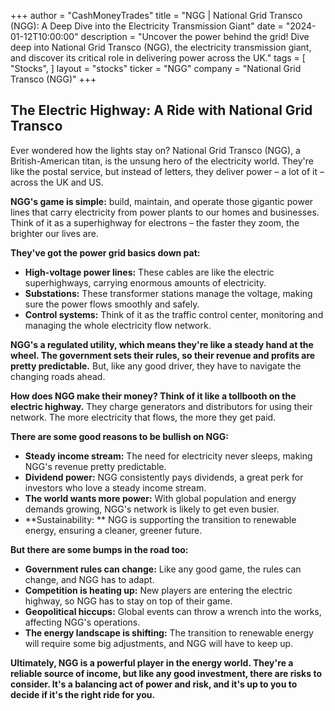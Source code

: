 +++
author = "CashMoneyTrades"
title = "NGG |  National Grid Transco (NGG): A Deep Dive into the Electricity Transmission Giant"
date = "2024-01-12T10:00:00"
description = "Uncover the power behind the grid! Dive deep into National Grid Transco (NGG), the electricity transmission giant, and discover its critical role in delivering power across the UK."
tags = [
"Stocks",
]
layout = "stocks"
ticker = "NGG"
company = "National Grid Transco (NGG)"
+++
        


## The Electric Highway: A Ride with National Grid Transco

Ever wondered how the lights stay on?  National Grid Transco (NGG), a British-American titan, is the unsung hero of the electricity world. They're like the postal service, but instead of letters, they deliver power – a lot of it – across the UK and US.  

**NGG's game is simple:** build, maintain, and operate those gigantic power lines that carry electricity from power plants to our homes and businesses.  Think of it as a superhighway for electrons – the faster they zoom, the brighter our lives are.  

**They've got the power grid basics down pat:**

* **High-voltage power lines:** These cables are like the electric superhighways, carrying enormous amounts of electricity. 
* **Substations:**  These transformer stations manage the voltage, making sure the power flows smoothly and safely.
* **Control systems:**  Think of it as the traffic control center, monitoring and managing the whole electricity flow network.  

**NGG's a regulated utility, which means they're like a steady hand at the wheel.  The government sets their rules, so their revenue and profits are pretty predictable.** But, like any good driver, they have to navigate the changing roads ahead.  

**How does NGG make their money?  Think of it like a tollbooth on the electric highway.**  They charge generators and distributors for using their network.  The more electricity that flows, the more they get paid.  

**There are some good reasons to be bullish on NGG:**

* **Steady income stream:**  The need for electricity never sleeps, making NGG's revenue pretty predictable. 
* **Dividend power:** NGG consistently pays dividends, a great perk for investors who love a steady income stream.
* **The world wants more power:** With global population and energy demands growing, NGG's network is likely to get even busier. 
* **Sustainability: ** NGG is supporting the transition to renewable energy, ensuring a cleaner, greener future.

**But there are some bumps in the road too:**

* **Government rules can change:**  Like any good game, the rules can change, and NGG has to adapt. 
* **Competition is heating up:** New players are entering the electric highway, so NGG has to stay on top of their game.
* **Geopolitical hiccups:**  Global events can throw a wrench into the works, affecting NGG's operations.
* **The energy landscape is shifting:** The transition to renewable energy will require some big adjustments, and NGG will have to keep up.  

**Ultimately, NGG is a powerful player in the energy world. They're a reliable source of income, but like any good investment, there are risks to consider.  It's a balancing act of power and risk, and it's up to you to decide if it's the right ride for you.** 

        